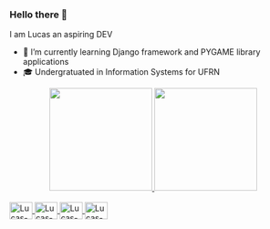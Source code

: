 ### Hello there 👋
I am Lucas an aspiring DEV

- 🌱 I’m currently learning Django framework and PYGAME library applications
- 🎓 Undergratuated in Information Systems for UFRN

<div align="center">
  <a href="https://github.com/W1ndeck">
  <img height="180em" src="https://github-readme-stats.vercel.app/api?username=W1ndeck&show_icons=true&theme=dark&include_all_commits=true&count_private=true"/>
  <img height="180em" src="https://github-readme-stats.vercel.app/api/top-langs/?username=W1ndeck&layout=compact&langs_count=7&theme=dark"/>
</div>

<div style="display: inline_block"><br>
  <img align="center" alt="Lucas-Arduino" height="30" width="40" src="https://cdn.jsdelivr.net/gh/devicons/devicon/icons/arduino/arduino-original-wordmark.svg">
   <img align="center" alt="Lucas-Python" height="30" width="40" src="https://cdn.jsdelivr.net/gh/devicons/devicon/icons/python/python-original-wordmark.svg">
   <img align="center" alt="Lucas-Django" height="30" width="40" src="https://cdn.jsdelivr.net/gh/devicons/devicon/icons/django/django-plain.svg">
   <img align="center" alt="Lucas-C" height="30" width="40" src="https://cdn.jsdelivr.net/gh/devicons/devicon/icons/c/c-original.svg">
</div>
